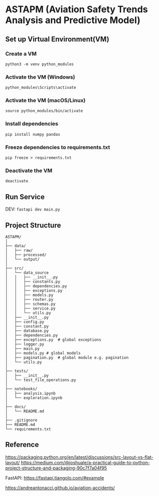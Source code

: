 # ASTAPM (Aviation Safety Trends Analysis and Predictive Model)

## Set up Virtual Environment(VM)

### Create a VM
```
python3 -m venv python_modules
```

### Activate the VM (Windows)
```
python_modules\Scripts\activate
```

### Activate the VM (macOS/Linux)
```
source python_modules/bin/activate
```

### Install dependencies
```
pip install numpy pandas
```

### Freeze dependencies to requirements.txt
```
pip freeze > requirements.txt
```

### Deactivate the VM
```
deactivate
```

## Run Service

DEV: `fastapi dev main.py`

## Project Structure

```
ASTAPM/
│
├── data/
│   ├── raw/
│   ├── processed/
│   └── output/
│
├── src/
│   └── data_source
│   │   ├── __init__.py
│   │   ├── constants.py
│   │   ├── dependencies.py
│   │   ├── exceptions.py
│   │   ├── models.py
│   │   ├── router.py
│   │   ├── schemas.py
│   │   ├── service.py
│   │   └── utils.py
│   ├── __init__.py
│   ├── config.py
│   ├── constant.py
│   ├── database.py
│   ├── dependencies.py
│   ├── exceptions.py  # global exceptions
│   ├── logger.py
│   ├── main.py
│   ├── models.py # global models
│   ├── pagination.py  # global module e.g. pagination
│   └── utils.py
│
├── tests/
│   ├── __init__.py
│   └── test_file_operations.py
│
├── notebooks/
│   ├── analysis.ipynb
│   └── exploration.ipynb
│
├── docs/
│   └── README.md
│
├── .gitignore
├── README.md
└── requirements.txt
```

## Reference
https://packaging.python.org/en/latest/discussions/src-layout-vs-flat-layout/
https://medium.com/@joshuale/a-practical-guide-to-python-project-structure-and-packaging-90c7f7a04f95

FastAPI: https://fastapi.tiangolo.com/#example


https://andreantonacci.github.io/aviation-accidents/